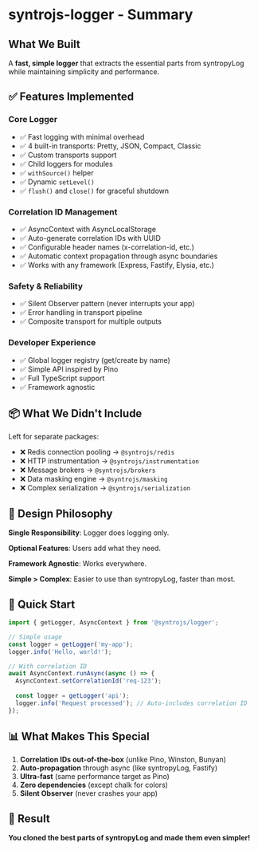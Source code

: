 # syntrojs-logger - Summary

## What We Built

A **fast, simple logger** that extracts the essential parts from syntropyLog while maintaining simplicity and performance.

## ✅ Features Implemented

### Core Logger
- ✅ Fast logging with minimal overhead
- ✅ 4 built-in transports: Pretty, JSON, Compact, Classic
- ✅ Custom transports support
- ✅ Child loggers for modules
- ✅ `withSource()` helper
- ✅ Dynamic `setLevel()`
- ✅ `flush()` and `close()` for graceful shutdown

### Correlation ID Management
- ✅ AsyncContext with AsyncLocalStorage
- ✅ Auto-generate correlation IDs with UUID
- ✅ Configurable header names (x-correlation-id, etc.)
- ✅ Automatic context propagation through async boundaries
- ✅ Works with any framework (Express, Fastify, Elysia, etc.)

### Safety & Reliability
- ✅ Silent Observer pattern (never interrupts your app)
- ✅ Error handling in transport pipeline
- ✅ Composite transport for multiple outputs

### Developer Experience
- ✅ Global logger registry (get/create by name)
- ✅ Simple API inspired by Pino
- ✅ Full TypeScript support
- ✅ Framework agnostic

## 📦 What We Didn't Include

Left for separate packages:
- ❌ Redis connection pooling → `@syntrojs/redis`
- ❌ HTTP instrumentation → `@syntrojs/instrumentation`  
- ❌ Message brokers → `@syntrojs/brokers`
- ❌ Data masking engine → `@syntrojs/masking`
- ❌ Complex serialization → `@syntrojs/serialization`

## 🎯 Design Philosophy

**Single Responsibility**: Logger does logging only.

**Optional Features**: Users add what they need.

**Framework Agnostic**: Works everywhere.

**Simple > Complex**: Easier to use than syntropyLog, faster than most.

## 🚀 Quick Start

```typescript
import { getLogger, AsyncContext } from '@syntrojs/logger';

// Simple usage
const logger = getLogger('my-app');
logger.info('Hello, world!');

// With correlation ID
await AsyncContext.runAsync(async () => {
  AsyncContext.setCorrelationId('req-123');
  
  const logger = getLogger('api');
  logger.info('Request processed'); // Auto-includes correlation ID
});
```

## 📊 What Makes This Special

1. **Correlation IDs out-of-the-box** (unlike Pino, Winston, Bunyan)
2. **Auto-propagation** through async (like syntropyLog, Fastify)
3. **Ultra-fast** (same performance target as Pino)
4. **Zero dependencies** (except chalk for colors)
5. **Silent Observer** (never crashes your app)

## 🎉 Result

**You cloned the best parts of syntropyLog and made them even simpler!**

